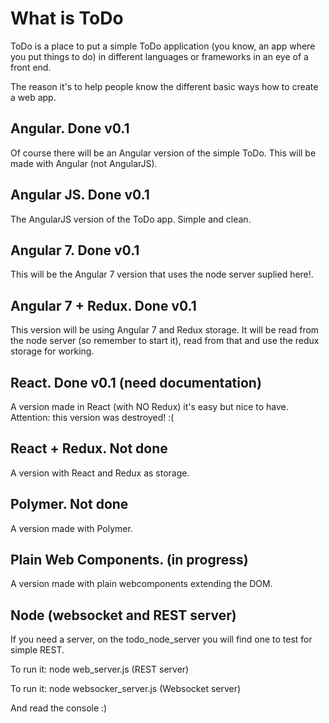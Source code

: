 # What is ToDo

ToDo is a place to put a simple ToDo application (you know, an app where you put things to do) in different languages or frameworks in an eye of a front end.

The reason it's to help people know the different basic ways how to create a web app.

## Angular. Done v0.1

Of course there will be an Angular version of the simple ToDo. This will be made with Angular (not AngularJS).

## Angular JS. Done v0.1

The AngularJS version of the ToDo app. Simple and clean.

## Angular 7. Done v0.1

This will be the Angular 7 version that uses the node server suplied here!.

## Angular 7 + Redux. Done v0.1

This version will be using Angular 7 and Redux storage. It will be read from the node server (so remember to start it), read from that and use the redux storage for working.

## React. Done v0.1 (need documentation)

A version made in React (with NO Redux) it's easy but nice to have. Attention: this version was destroyed! :(

## React + Redux. Not done

A version with React and Redux as storage.

## Polymer. Not done

A version made with Polymer.

## Plain Web Components. (in progress)

A version made with plain webcomponents extending the DOM.

## Node (websocket and REST server)

If you need a server, on the todo_node_server you will find one to test for simple REST.

To run it: node web_server.js (REST server)

To run it: node websocker_server.js (Websocket server)

And read the console :)
